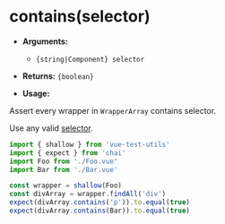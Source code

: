 # contains(selector)

- **Arguments:**
  - `{string|Component} selector`

- **Returns:** `{boolean}`

- **Usage:**

Assert every wrapper in `WrapperArray` contains selector. 

Use any valid [selector](/docs/en/api/selectors.md).

```js
import { shallow } from 'vue-test-utils'
import { expect } from 'chai'
import Foo from './Foo.vue'
import Bar from './Bar.vue'

const wrapper = shallow(Foo)
const divArray = wrapper.findAll('div')
expect(divArray.contains('p')).to.equal(true)
expect(divArray.contains(Bar)).to.equal(true)
```
